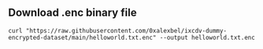 ## Download .enc binary file

```
curl "https://raw.githubusercontent.com/0xalexbel/ixcdv-dummy-encrypted-dataset/main/helloworld.txt.enc" --output helloworld.txt.enc
```
